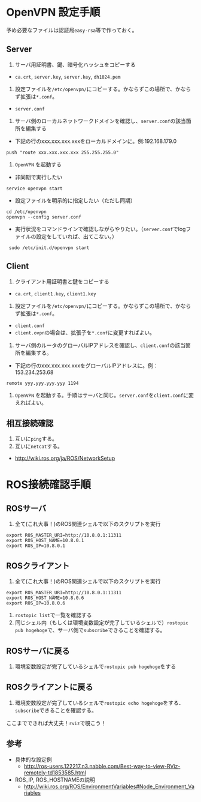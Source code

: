 # OpenVPN 設定手順
予め必要なファイルは認証局`easy-rsa`等で作っておく。
## Server
1. サーバ用証明書、鍵、暗号化ハッシュをコピーする
  - `ca.crt`, `server.key`, `server.key`, `dh1024.pem`
1. 設定ファイルを`/etc/openvpn/`にコピーする。かならずこの場所で、かならず拡張は`*.conf`。
  - `server.conf`
1. サーバ側のローカルネットワークドメインを確認し、`server.conf`の該当箇所を編集する
  - 下記の行のxxx.xxx.xxx.xxxをローカルドメインに。例:192.168.179.0
  ```
  push "route xxx.xxx.xxx.xxx 255.255.255.0"
  ```
1. `OpenVPN` を起動する
  - 非同期で実行したい
  ```
  service openvpn start
  ```
  - 設定ファイルを明示的に指定したい（ただし同期）
  ```
  cd /etc/openvpn
  openvpn --config server.conf
  ```
  - 実行状況をコマンドラインで確認しながらやりたい。（`server.conf`でlogファイルの設定をしていれば、出てこない。）
  ```
   sudo /etc/init.d/openvpn start
  ```

## Client
1. クライアント用証明書と鍵をコピーする
  - `ca.crt`, `client1.key`, `client1.key`
1. 設定ファイルを`/etc/openvpn/`にコピーする。かならずこの場所で、かならず拡張は`*.conf`。
  - `client.conf`
  - `client.ovpn`の場合は、拡張子を`*.conf`に変更すればよい。
1. サーバ側のルータのグローバルIPアドレスを確認し、`client.conf`の該当箇所を編集する。
  - 下記の行のxxx.xxx.xxx.xxxをグローバルIPアドレスに。例：153.234.253.68
  ```
  remote yyy.yyy.yyy.yyy 1194
  ```
1. `OpenVPN` を起動する。手順はサーバと同じ。`server.conf`を`client.conf`に変えればよい。

## 相互接続確認
1. 互いに`ping`する。
1. 互いに`netcat`する。
  - http://wiki.ros.org/ja/ROS/NetworkSetup

# ROS接続確認手順
## ROSサーバ
1. 全て(これ大事！)のROS関連シェルで以下のスクリプトを実行
```
export ROS_MASTER_URI=http://10.8.0.1:11311
export ROS_HOST_NAME=10.8.0.1
export ROS_IP=10.8.0.1
```

## ROSクライアント
1. 全て(これ大事！)のROS関連シェルで以下のスクリプトを実行
```
export ROS_MASTER_URI=http://10.8.0.1:11311
export ROS_HOST_NAME=10.8.0.6
export ROS_IP=10.8.0.6
```
1. `rostopic list`で一覧を確認する
1. 同じシェル内（もしくは環境変数設定が完了しているシェルで）`rostopic pub hogehoge`で、サーバ側で`subscribe`できることを確認する。

## ROSサーバに戻る
1. 環境変数設定が完了しているシェルで`rostopic pub hogehoge`をする

## ROSクライアントに戻る
1. 環境変数設定が完了しているシェルで`rostopic echo hogehoge`をする．`subscribe`できることを確認する。

ここまでできれば大丈夫！`rviz`で覗こう！

## 参考
- 具体的な設定例
  - http://ros-users.122217.n3.nabble.com/Best-way-to-view-RViz-remotely-td1853585.html
- ROS_IP, ROS_HOSTNAMEの説明
  - http://wiki.ros.org/ROS/EnvironmentVariables#Node_Environment_Variables
